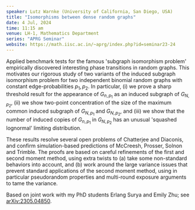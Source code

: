 ```yaml
---
speaker: Lutz Warnke (University of California, San Diego, USA) 
title: "Isomorphisms between dense random graphs"
date: 4 Jul, 2024
time: 11:15 am
venue: LH-1, Mathematics Department
series: "APRG Seminar"
website: https://math.iisc.ac.in/~aprg/index.php?id=seminar23-24
---
```


Applied benchmark tests for the famous 'subgraph isomorphism problem' empirically discovered interesting phase transitions in random graphs.
This motivates our rigorous study of two variants of the induced subgraph isomorphism problem for two independent binomial random graphs with
constant edge-probabilities $p_1,p_2$. In particular, (i) we prove a sharp threshold result for the appearance of $G_{n,p_1}$ as an induced subgraph of $G_{N,p_2}$,
(ii) we show two-point concentration of the size of the maximum common induced subgraph of $G_{N,p_1}$ and $G_{N,p_2}$, and (iii) we show that the number of
induced copies of $G_{n,p_1}$ in $G_{N,p_2}$ has an unusual 'squashed lognormal' limiting distribution.

These results resolve several open problems of Chatterjee and Diaconis, and confirm simulation-based predictions of McCreesh, Prosser, Solnon and Trimble.
The proofs are based on careful refinements of the first and second moment method, using extra twists to (a) take some non-standard behaviors into account,
and (b) work around the large variance issues that prevent standard applications of the second moment method, using in particular pseudorandom properties
and multi-round exposure arguments to tame the variance.

Based on joint work with my PhD students Erlang Surya and Emily Zhu; see [arXiv:2305.04850](https://arxiv.org/abs/2305.04850).
